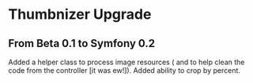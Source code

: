 Thumbnizer Upgrade
================================

From Beta 0.1 to Symfony 0.2
-------------------------------

Added a helper class to process image resources ( and to help clean the code from the controller [it was ew!]).
Added ability to crop by percent.

